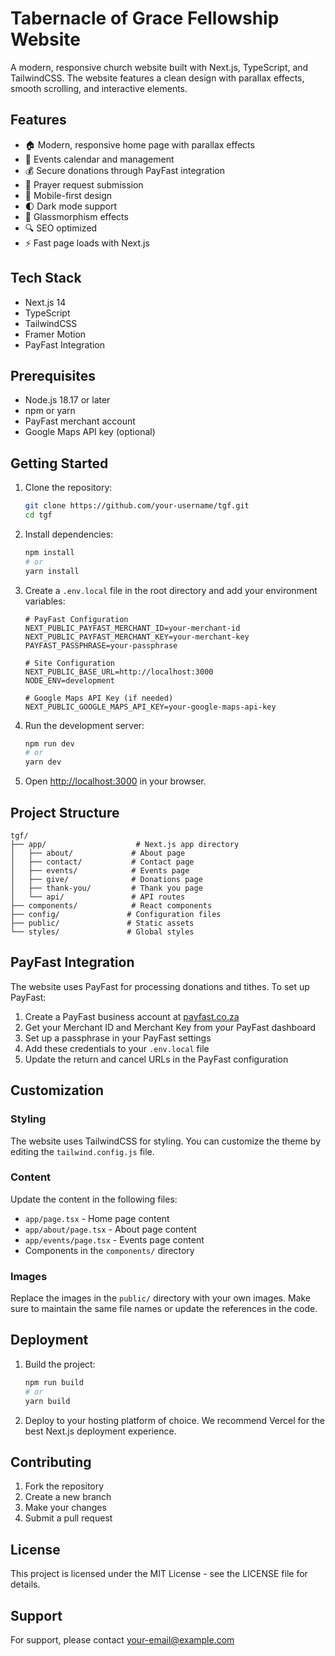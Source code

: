 # Tabernacle of Grace Fellowship Website

A modern, responsive church website built with Next.js, TypeScript, and TailwindCSS. The website features a clean design with parallax effects, smooth scrolling, and interactive elements.

## Features

- 🏠 Modern, responsive home page with parallax effects
- 📅 Events calendar and management
- 💰 Secure donations through PayFast integration
- 🙏 Prayer request submission
- 📱 Mobile-first design
- 🌓 Dark mode support
- 🎨 Glassmorphism effects
- 🔍 SEO optimized
- ⚡ Fast page loads with Next.js

## Tech Stack

- Next.js 14
- TypeScript
- TailwindCSS
- Framer Motion
- PayFast Integration

## Prerequisites

- Node.js 18.17 or later
- npm or yarn
- PayFast merchant account
- Google Maps API key (optional)

## Getting Started

1. Clone the repository:
   ```bash
   git clone https://github.com/your-username/tgf.git
   cd tgf
   ```

2. Install dependencies:
   ```bash
   npm install
   # or
   yarn install
   ```

3. Create a `.env.local` file in the root directory and add your environment variables:
   ```env
   # PayFast Configuration
   NEXT_PUBLIC_PAYFAST_MERCHANT_ID=your-merchant-id
   NEXT_PUBLIC_PAYFAST_MERCHANT_KEY=your-merchant-key
   PAYFAST_PASSPHRASE=your-passphrase

   # Site Configuration
   NEXT_PUBLIC_BASE_URL=http://localhost:3000
   NODE_ENV=development

   # Google Maps API Key (if needed)
   NEXT_PUBLIC_GOOGLE_MAPS_API_KEY=your-google-maps-api-key
   ```

4. Run the development server:
   ```bash
   npm run dev
   # or
   yarn dev
   ```

5. Open [http://localhost:3000](http://localhost:3000) in your browser.

## Project Structure

```
tgf/
├── app/                    # Next.js app directory
│   ├── about/             # About page
│   ├── contact/           # Contact page
│   ├── events/            # Events page
│   ├── give/              # Donations page
│   ├── thank-you/         # Thank you page
│   └── api/               # API routes
├── components/            # React components
├── config/               # Configuration files
├── public/               # Static assets
└── styles/               # Global styles
```

## PayFast Integration

The website uses PayFast for processing donations and tithes. To set up PayFast:

1. Create a PayFast business account at [payfast.co.za](https://www.payfast.co.za)
2. Get your Merchant ID and Merchant Key from your PayFast dashboard
3. Set up a passphrase in your PayFast settings
4. Add these credentials to your `.env.local` file
5. Update the return and cancel URLs in the PayFast configuration

## Customization

### Styling

The website uses TailwindCSS for styling. You can customize the theme by editing the `tailwind.config.js` file.

### Content

Update the content in the following files:
- `app/page.tsx` - Home page content
- `app/about/page.tsx` - About page content
- `app/events/page.tsx` - Events page content
- Components in the `components/` directory

### Images

Replace the images in the `public/` directory with your own images. Make sure to maintain the same file names or update the references in the code.

## Deployment

1. Build the project:
   ```bash
   npm run build
   # or
   yarn build
   ```

2. Deploy to your hosting platform of choice. We recommend Vercel for the best Next.js deployment experience.

## Contributing

1. Fork the repository
2. Create a new branch
3. Make your changes
4. Submit a pull request

## License

This project is licensed under the MIT License - see the LICENSE file for details.

## Support

For support, please contact [your-email@example.com](mailto:your-email@example.com)
